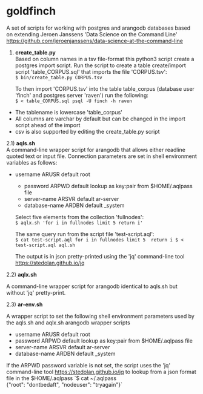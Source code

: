 # goldfinch
A set of scripts for working with postgres and arangodb databases based on extending Jeroen Janssens 'Data Science on the Command Line' https://github.com/jeroenjanssens/data-science-at-the-command-line  

1) **create_table.py**  
  Based on column names in a tsv file-format this python3 script create a postgres import script. Run the script to create a table create/import script 'table_CORPUS.sql' that imports the file 'CORPUS.tsv':  
`$ bin/create_table.py CORPUS.tsv`

   To then import 'CORPUS.tsv' into the table table_corpus (database user 'finch' and postgres server 'raven') run the following:  
`$ < table_CORPUS.sql psql -U finch -h raven` 

  * The tablename is lowercase 'table_corpus'
  * All columns are varchar by default but can be changed in the import script ahead of the import  
  * csv is also supported by editing the create_table.py script

2.1) **aqls.sh**  
A command-line wrapper script for arangodb that allows either readline quoted text or input file. Connection parameters are set in shell environment variables as follows:
* username      ARUSR default root
  * password      ARPWD default lookup as key:pair from $HOME/.aqlpass file
  * server-name   ARSVR default ar-server
  * database-name ARDBN default _system

   Select five elements from the collection 'fullnodes':  
`$ aqlx.sh 'for i in fullnodes limit 5 return i'`  

   The same query run from the script file 'test-script.aql':  
``$ cat test-script.aql
for i in fullnodes
limit 5 
return i
$ < test-script.aql aql.sh``

   The output is in json pretty-printed using the 'jq' command-line tool https://stedolan.github.io/jq

2.2) **aqlx.sh** 

A command-line wrapper script for arangodb identical to aqls.sh but without 'jq' pretty-print.  

2.3) **ar-env.sh** 

A wrapper script to set the following shell environment parameters used by the aqls.sh and aqlx.sh arangodb wrapper scripts
  * username      ARUSR default root  
  * password      ARPWD default lookup as key:pair from $HOME/.aqlpass file  
  * server-name   ARSVR default ar-server  
  * database-name ARDBN default _system  

   If the ARPWD password variable is not set, the script uses the 'jq' command-line tool https://stedolan.github.io/jq to lookup from a json format file in the $HOME/.aqlpass  
`$ cat ~/.aqlpass  
{"root": "dontbedaft", "nodeuser": "tryagain"}`  
